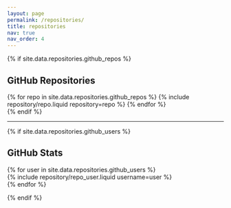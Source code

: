 ```yaml
---
layout: page
permalink: /repositories/
title: repositories
nav: true
nav_order: 4
---
```


{% if site.data.repositories.github_repos %}

## GitHub Repositories

<div class="repositories d-flex flex-wrap flex-md-row flex-column justify-content-between align-items-center">
  {% for repo in site.data.repositories.github_repos %}
    {% include repository/repo.liquid repository=repo %}
  {% endfor %}
</div>
{% endif %}

---

{% if site.data.repositories.github_users %}

## GitHub Stats

<div class="repositories d-flex flex-wrap justify-content-between align-items-start">
  {% for user in site.data.repositories.github_users %}
    <div class="repo-stats-container d-flex flex-wrap w-100">
      {% include repository/repo_user.liquid username=user %}
    </div>
  {% endfor %}
</div>

{% endif %}

<script>
  document.addEventListener("DOMContentLoaded", function () {
    // Function to update the theme for widgets
    function updateImageTheme() {
      const isDarkMode = document.body.getAttribute("data-theme") === "dark" || 
                         (!document.body.getAttribute("data-theme") && window.matchMedia("(prefers-color-scheme: dark)").matches);

      const images = document.querySelectorAll(".repo-img");
      images.forEach((img) => {
        const darkSrc = img.getAttribute("data-dark");
        const lightSrc = img.getAttribute("data-light");
        img.setAttribute("src", isDarkMode ? darkSrc : lightSrc);
      });
    }

    // Initialize theme on page load
    updateImageTheme();

    // Detect system theme change
    window.matchMedia("(prefers-color-scheme: dark)").addEventListener("change", updateImageTheme);

    // Add a custom event listener for theme toggling
    document.addEventListener("theme-change", updateImageTheme);
  });
</script>
